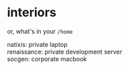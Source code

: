 # interiors
or, what's in your `/home`

natixis: private laptop  
renaissance: private development server  
socgen: corporate macbook  

